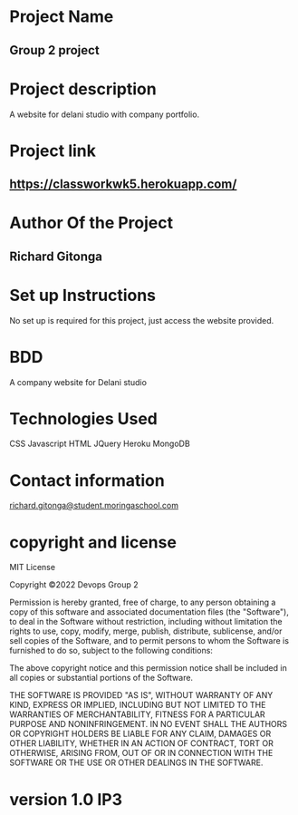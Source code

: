 # Project Name
Group 2 project
---
# Project description
A website for delani studio with company portfolio.

# Project link
https://classworkwk5.herokuapp.com/
---
# Author Of the Project
Richard Gitonga
---
# Set up Instructions
No set up is required for this project, just access the website provided.

# BDD
A company website for Delani studio

# Technologies Used
CSS
Javascript
HTML
JQuery
Heroku
MongoDB

# Contact information
richard.gitonga@student.moringaschool.com

# copyright and license
MIT License

Copyright ©2022 Devops Group 2

Permission is hereby granted, free of charge, to any person obtaining a copy
of this software and associated documentation files (the "Software"), to deal
in the Software without restriction, including without limitation the rights
to use, copy, modify, merge, publish, distribute, sublicense, and/or sell
copies of the Software, and to permit persons to whom the Software is
furnished to do so, subject to the following conditions:

The above copyright notice and this permission notice shall be included in all
copies or substantial portions of the Software.

THE SOFTWARE IS PROVIDED "AS IS", WITHOUT WARRANTY OF ANY KIND, EXPRESS OR
IMPLIED, INCLUDING BUT NOT LIMITED TO THE WARRANTIES OF MERCHANTABILITY,
FITNESS FOR A PARTICULAR PURPOSE AND NONINFRINGEMENT. IN NO EVENT SHALL THE
AUTHORS OR COPYRIGHT HOLDERS BE LIABLE FOR ANY CLAIM, DAMAGES OR OTHER
LIABILITY, WHETHER IN AN ACTION OF CONTRACT, TORT OR OTHERWISE, ARISING FROM,
OUT OF OR IN CONNECTION WITH THE SOFTWARE OR THE USE OR OTHER DEALINGS IN THE
SOFTWARE.

# version 1.0 IP3